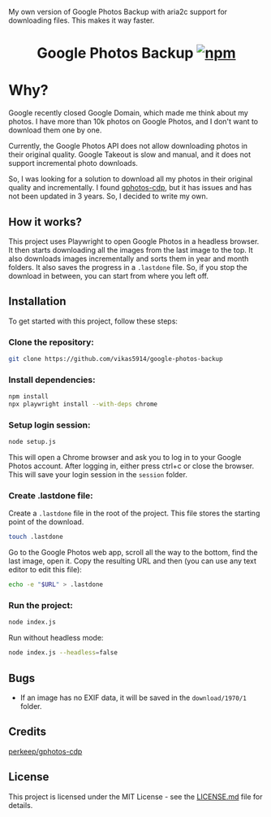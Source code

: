 
My own version of Google Photos Backup with aria2c support for downloading files. This makes it way faster.


<div align="center">
<h1>Google Photos Backup <a href=""><img alt="npm" src="https://img.shields.io/github/package-json/v/vikas5914/google-photos-backup/master"></a></h1>
</div>

# Why?

Google recently closed Google Domain, which made me think about my photos. I have more than 10k photos on Google Photos, and I don't want to download them one by one.

Currently, the Google Photos API does not allow downloading photos in their original quality. Google Takeout is slow and manual, and it does not support incremental photo downloads.

So, I was looking for a solution to download all my photos in their original quality and incrementally. I found [gphotos-cdp](https://github.com/perkeep/gphotos-cdp), but it has issues and has not been updated in 3 years. So, I decided to write my own.

## How it works?
 
This project uses Playwright to open Google Photos in a headless browser. It then starts downloading all the images from the last image to the top. It also downloads images incrementally and sorts them in year and month folders. It also saves the progress in a `.lastdone` file. So, if you stop the download in between, you can start from where you left off.

## Installation

To get started with this project, follow these steps:

### Clone the repository:
```bash
git clone https://github.com/vikas5914/google-photos-backup
```

### Install dependencies:
```bash
npm install
npx playwright install --with-deps chrome
```

### Setup login session:

```bash
node setup.js
```

This will open a Chrome browser and ask you to log in to your Google Photos account. After logging in, either press ctrl+c or close the browser. This will save your login session in the `session` folder.

### Create .lastdone file:

Create a `.lastdone` file in the root of the project. This file stores the starting point of the download.

```bash
touch .lastdone
```

Go to the Google Photos web app, scroll all the way to the bottom, find the last image, open it. Copy the resulting URL and then (you can use any text editor to edit this file):

```bash
echo -e "$URL" > .lastdone
```

### Run the project:

```bash
node index.js
```

Run without headless mode:

```bash
node index.js --headless=false
```

## Bugs

- If an image has no EXIF data, it will be saved in the `download/1970/1` folder.

## Credits
[perkeep/gphotos-cdp](https://github.com/perkeep/gphotos-cdp)

## License
This project is licensed under the MIT License - see the [LICENSE.md](LICENSE.md) file for details.
